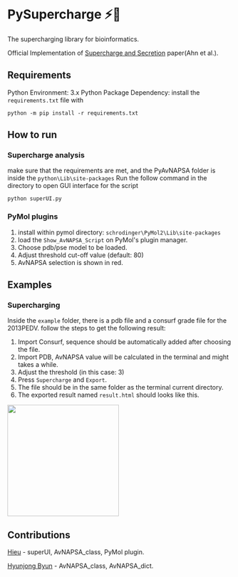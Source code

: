 # PySupercharge ⚡🧬
The supercharging library for bioinformatics.

Official Implementation of [Supercharge and Secretion](#) paper(Ahn et al.).

##


## Requirements
Python Environment: 3.x
Python Package Dependency: install the `requirements.txt` file with
```
python -m pip install -r requirements.txt
```

## How to run
### Supercharge analysis
make sure that the requirements are met, and the PyAvNAPSA folder is inside the `python\Lib\site-packages`
Run the follow command in the directory to open GUI interface for the script
```
python superUI.py 
```
### PyMol plugins
1. install within pymol directory: `schrodinger\PyMol2\Lib\site-packages`
2. load the `Show_AvNAPSA_Script` on PyMol's plugin manager.
3. Choose pdb/pse model to be loaded.
4. Adjust threshold cut-off value (default: 80)
5. AvNAPSA selection is shown in red.

## Examples
### Supercharging
Inside the `example` folder, there is a pdb file and a consurf grade file for the 2013PEDV.
follow the steps to get the following result:
1. Import Consurf, sequence should be automatically added after choosing the file.
2. Import PDB, AvNAPSA value will be calculated in the terminal and might takes a while.
3. Adjust the threshold (in this case: 3)
4. Press `Supercharge` and `Export`.
5. The file should be in the same folder as the terminal current directory.
6. The exported result named `result.html` should looks like this.
<img src="https://github.com/min-hieu/PySupercharge/blob/main/img/result.png" width="250">


## Contributions
[Hieu](https://github.com/min-hieu) - superUI, AvNAPSA_class, PyMol plugin.

[Hyunjong Byun](https://github.com/bighungryjames) - AvNAPSA_class, AvNAPSA_dict.
